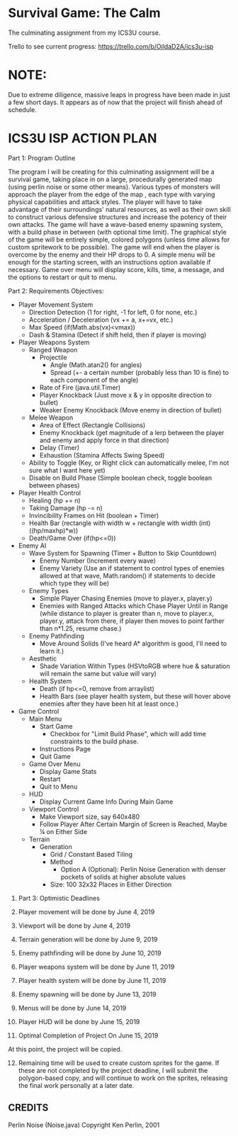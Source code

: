 # Survival Game: The Calm
The culminating assignment from my ICS3U course.

Trello to see current progress: https://trello.com/b/OildaD2A/ics3u-isp

# NOTE: 

Due to extreme diligence, massive leaps in progress have been made in just a few short days. It appears as of now that the project will finish ahead of schedule.

# ICS3U ISP ACTION PLAN

Part 1: Program Outline

The program I will be creating for this culminating assignment will be a survival game, taking place in on a large, procedurally generated map (using perlin noise or some other means). Various types of monsters will approach the player from the edge of the map , each type with varying physical capabilities and attack styles. The player will have to take advantage of their surroundings&#39; natural resources, as  well as their own skill to construct various defensive structures and increase the potency of their own attacks. The game will have a wave-based enemy spawning system, with a build phase in between (with optional time limit). The graphical style of the game will be entirely simple, colored polygons (unless time allows for custom spritework to be possible). The game will end when the player is overcome by the enemy and their HP drops to 0. A simple menu will be enough for the starting screen, with an instructions option available if necessary. Game over menu will display score, kills, time, a message, and the options to restart or quit to menu.

 Part 2: Requirements
   Objectives:

- Player Movement System
  - Direction Detection (1 for right, -1 for left, 0 for none, etc.)
  - Acceleration / Deceleration (vx += a, x+=vx, etc.)
  - Max Speed (if(Math.abs(vx)<vmax))
  - Dash &amp; Stamina (Detect if shift held, then if player is moving)
- Player Weapons System
  - Ranged Weapon
    - Projectile
      - Angle (Math.atan2() for angles)
      - Spread (+- a certain number (probably less than 10 is fine) to each component of the angle)
    - Rate of Fire (java.util.Timer)
    - Player Knockback (Just move x & y in opposite direction to bullet)
    - Weaker Enemy Knockback (Move enemy in direction of bullet)
  - Melee Weapon
    - Area of Effect (Rectangle Collisions)
    - Enemy Knockback (get magnitude of a lerp between the player and enemy and apply force in that direction)
    - Delay (Timer)
    - Exhaustion (Stamina Affects Swing Speed)
  - Ability to Toggle (Key, or Right click can automatically melee, I'm not sure what I want here yet)
  - Disable on Build Phase (Simple boolean check, toggle boolean between phases)
- Player Health Control
  - Healing (hp += n)
  - Taking Damage (hp -= n)
  - Invincibility Frames on Hit (boolean + Timer)
  - Health Bar (rectangle with width w + rectangle with width (int)((hp/maxhp)*w))
  - Death/Game Over (if(hp<=0))
- Enemy AI
  - Wave System for Spawning (Timer + Button to Skip Countdown)
    - Enemy Number (Increment every wave)
    - Enemy Variety (Use an if statement to control types of enemies allowed at that wave, Math.random() if statements to decide which type they will be)
  - Enemy Types
    - Simple Player Chasing Enemies (move to player.x, player.y)
    - Enemies with Ranged Attacks which Chase Player Until in Range (while distance to player is greater than n, move to player.x, player.y, attack from there, if player then moves to point farther than n*1.25, resume chase.)
  - Enemy Pathfinding
    - Move Around Solids (I've heard A* algorithm is good, I'll need to learn it.)
  - Aesthetic
    - Shade Variation Within Types (HSVtoRGB where hue & saturation will remain the same but value will vary)
  - Health System
    - Death (if hp<=0, remove from arraylist)
    - Health Bars (see player health system, but these will hover above enemies after they have been hit at least once.)
- Game Control
  - Main Menu
    - Start Game
      - Checkbox for &quot;Limit Build Phase&quot;, which will add time constraints to the build phase.
    - Instructions Page
    - Quit Game
  - Game Over Menu
    - Display Game Stats
    - Restart
    - Quit to Menu
  - HUD
    - Display Current Game Info During Main Game
  - Viewport Control
    - Make Viewport size, say 640x480
    - Follow Player After Certain Margin of Screen is Reached, Maybe ¼ on Either Side
  - Terrain
    - Generation
      - Grid / Constant Based Tiling
      - Method
        - Option A (Optional): Perlin Noise Generation with denser pockets of solids at higher absolute values
      - Size: 100 32x32 Places in Either Direction

1. Part 3: Optimistic Deadlines

1. Player movement will be done by June 4, 2019
2. Viewport will be done by June 4, 2019
3. Terrain generation will be done by June 9, 2019
4. Enemy pathfinding will be done by June 10, 2019
5. Player weapons system will be done by June 11, 2019
6. Player health system will be done by June 11, 2019
7. Enemy spawning will be done by June 13, 2019
8. Menus will be done by June 14, 2019
9. Player HUD will be done by June 15, 2019

  1. Optimal Completion of Project On June 15, 2019

At this point, the project will be copied.

 12. Remaining time will be used to create custom sprites for the game. If these are not    completed by the project deadline, I will submit the polygon-based copy, and will continue to  work on the sprites, releasing the final work personally at a later date.


CREDITS
--------
Perlin Noise (Noise.java)
Copyright Ken Perlin, 2001
